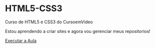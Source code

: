# HTML5-CSS3
 Curso de HTML5 e CSS3 do CursoemVideo

Estou aprendendo a criar sites e agora vou gerenciar meus repositorios!

<a href="https://pietro-html5-css3.github.io/HTML5-CSS3/Aulas/Capitulo.04-Primeiros%20Passos%20com%20Html/index.html"> Executar a Aula </a>
